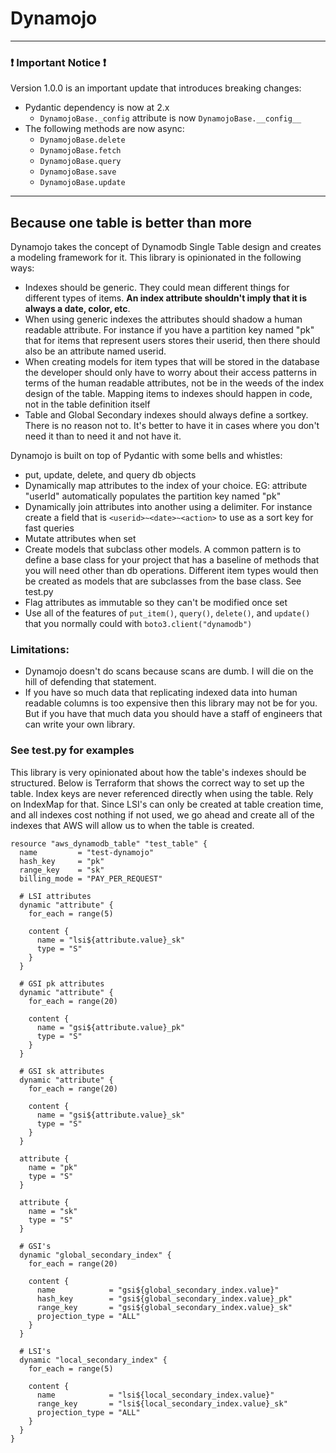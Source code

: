 # Dynamojo

---
###  :exclamation: Important Notice :exclamation:
Version 1.0.0 is an important update that introduces breaking changes:
  * Pydantic dependency is now at 2.x
    * `DynamojoBase._config` attribute is now `DynamojoBase.__config__`
  * The following methods are now async:
    * `DynamojoBase.delete`
    * `DynamojoBase.fetch`
    * `DynamojoBase.query`
    * `DynamojoBase.save`
    * `DynamojoBase.update`
---

## Because one table is better than more

Dynamojo takes the concept of Dynamodb Single Table design and creates a modeling framework for it. This library is opinionated in the following ways:
- Indexes should be generic. They could mean different things for different types of items. **An index attribute shouldn't imply that it is always a date, color, etc**.
- When using generic indexes the attributes should shadow a human readable attribute. For instance if you have a partition key named "pk" that for items that represent users stores their  userid, then there should also be an attribute named userid.
- When creating models for item types that will be stored in the database the developer should only have to worry about their access patterns in terms of the human readable attributes, not be in the weeds of the index design of the table. Mapping items to indexes should happen in code, not in the table definition itself
- Table and Global Secondary indexes should always define a sortkey. There is no reason not to. It's better to have it in cases where you don't need it than to need it and not have it.

Dynamojo is built on top of Pydantic with some bells and whistles:
- put, update, delete, and query db objects
- Dynamically map attributes to the index of your choice. EG: attribute "userId" automatically populates the partition key named "pk"
- Dynamically join attributes into another using a delimiter. For instance create a field that is `<userid>~<date>~<action>` to use as a sort key for fast queries
- Mutate attributes when set
- Create models that subclass other models. A common pattern is to define a base class for your project that has a baseline of methods that you will need other than db operations. Different item types would then be created as models that are subclasses from the base class. See test.py
- Flag attributes as immutable so they can't be modified once set
- Use all of the features of `put_item()`, `query()`, `delete()`, and `update()` that you normally could with `boto3.client("dynamodb")`

### Limitations:
- Dynamojo doesn't do scans because scans are dumb. I will die on the hill of defending that statement.
- If you have so much data that replicating indexed data into human readable columns is too expensive then this library may not be for you. But if you have that much data you should have a staff of engineers that can write your own library.



### See test.py for examples

This library is very opinionated about how the table's indexes should be structured. Below is Terraform that shows the
correct way to set up the table. Index keys are never referenced directly when using the table. Rely on IndexMap for that.
Since LSI's can only be created at table creation time, and all indexes cost nothing if not used, we go ahead and create
all of the indexes that AWS will allow us to when the table is created.

```hcl
resource "aws_dynamodb_table" "test_table" {
  name         = "test-dynamojo"
  hash_key     = "pk"
  range_key    = "sk"
  billing_mode = "PAY_PER_REQUEST"

  # LSI attributes
  dynamic "attribute" {
    for_each = range(5)

    content {
      name = "lsi${attribute.value}_sk"
      type = "S"
    }
  }

  # GSI pk attributes
  dynamic "attribute" {
    for_each = range(20)

    content {
      name = "gsi${attribute.value}_pk"
      type = "S"
    }
  }

  # GSI sk attributes
  dynamic "attribute" {
    for_each = range(20)

    content {
      name = "gsi${attribute.value}_sk"
      type = "S"
    }
  }

  attribute {
    name = "pk"
    type = "S"
  }

  attribute {
    name = "sk"
    type = "S"
  }

  # GSI's
  dynamic "global_secondary_index" {
    for_each = range(20)

    content {
      name            = "gsi${global_secondary_index.value}"
      hash_key        = "gsi${global_secondary_index.value}_pk"
      range_key       = "gsi${global_secondary_index.value}_sk"
      projection_type = "ALL"
    }
  }

  # LSI's
  dynamic "local_secondary_index" {
    for_each = range(5)

    content {
      name            = "lsi${local_secondary_index.value}"
      range_key       = "lsi${local_secondary_index.value}_sk"
      projection_type = "ALL"
    }
  }
}
```

